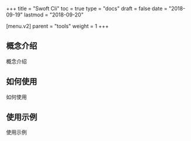 +++
title = "Swoft Cli"
toc = true
type = "docs"
draft = false
date = "2018-09-19"
lastmod = "2018-09-20"

[menu.v2]
  parent = "tools"
  weight = 1
+++

## 概念介绍

概念介绍

## 如何使用

如何使用

## 使用示例

使用示例
